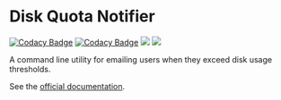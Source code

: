 # Disk Quota Notifier

[![Codacy Badge](https://app.codacy.com/project/badge/Grade/583c607400c2429ebbc1554d777d26b4)](https://app.codacy.com/gh/pitt-crc/quota_notifier/dashboard)
[![Codacy Badge](https://app.codacy.com/project/badge/Coverage/583c607400c2429ebbc1554d777d26b4)](https://app.codacy.com/gh/pitt-crc/quota_notifier/dashboard)
[![](https://github.com/pitt-crc/quota_notifier/actions/workflows/PackageTest.yml/badge.svg)](https://github.com/pitt-crc/quota_notifier/actions/workflows/PackageTest.yml)
[![](https://github.com/pitt-crc/quota_notifier/actions/workflows/PackagePublish.yml/badge.svg)](https://github.com/pitt-crc/quota_notifier/actions/workflows/PackagePublish.yml)

A command line utility for emailing users when they exceed disk usage thresholds.

See the [official documentation](https://crc-pages.pitt.edu/quota_notifier/).
